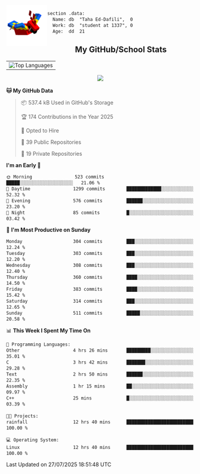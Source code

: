 <img src="parrot_fly_flipped.gif" align="left" height="110">


```assembly
section .data:
  Name: db  "Taha Ed-Dafili",  0
  Work: db  "student at 1337", 0
  Age:  dd  21
```


<div align="center">
  <h2>My GitHub/School Stats</h2>
</div>
<table align="center">
  <tr>
    <td align="center"><img width="450" src="https://github-readme-stats.vercel.app/api/top-langs/?username=0rayn&layout=compact&theme=github_dark&hide=html,makefile,css&exclude_repo=Yona2.0,Nand2Tetris&hide_border=true&langs_count=6" alt="Top Languages" /></td>
<!--     <td align="center"><img src="https://github-readme-streak-stats.herokuapp.com?user=0rayn&theme=github-dark-blue&hide_border=true&border_radius=5" alt="GitHub Streak" /></td>
  </tr> -->
</table>
 <p align="center">
  <a href="https://github.com/0rayn">
    <img src="https://komarev.com/ghpvc/?username=0rayn&color=blue&style=flat)" />
  </a>
</p>

<!--START_SECTION:waka-->
**🐱 My GitHub Data** 

> 📦 537.4 kB Used in GitHub's Storage 
 > 
> 🏆 174 Contributions in the Year 2025
 > 
> 💼 Opted to Hire
 > 
> 📜 39 Public Repositories 
 > 
> 🔑 19 Private Repositories 
 > 
**I'm an Early 🐤** 

```text
🌞 Morning                523 commits         █████░░░░░░░░░░░░░░░░░░░░   21.06 % 
🌆 Daytime                1299 commits        █████████████░░░░░░░░░░░░   52.32 % 
🌃 Evening                576 commits         ██████░░░░░░░░░░░░░░░░░░░   23.20 % 
🌙 Night                  85 commits          █░░░░░░░░░░░░░░░░░░░░░░░░   03.42 % 
```
📅 **I'm Most Productive on Sunday** 

```text
Monday                   304 commits         ███░░░░░░░░░░░░░░░░░░░░░░   12.24 % 
Tuesday                  303 commits         ███░░░░░░░░░░░░░░░░░░░░░░   12.20 % 
Wednesday                308 commits         ███░░░░░░░░░░░░░░░░░░░░░░   12.40 % 
Thursday                 360 commits         ████░░░░░░░░░░░░░░░░░░░░░   14.50 % 
Friday                   383 commits         ████░░░░░░░░░░░░░░░░░░░░░   15.42 % 
Saturday                 314 commits         ███░░░░░░░░░░░░░░░░░░░░░░   12.65 % 
Sunday                   511 commits         █████░░░░░░░░░░░░░░░░░░░░   20.58 % 
```


📊 **This Week I Spent My Time On** 

```text
💬 Programming Languages: 
Other                    4 hrs 26 mins       █████████░░░░░░░░░░░░░░░░   35.01 % 
C                        3 hrs 42 mins       ███████░░░░░░░░░░░░░░░░░░   29.28 % 
Text                     2 hrs 50 mins       ██████░░░░░░░░░░░░░░░░░░░   22.35 % 
Assembly                 1 hr 15 mins        ██░░░░░░░░░░░░░░░░░░░░░░░   09.97 % 
C++                      25 mins             █░░░░░░░░░░░░░░░░░░░░░░░░   03.39 % 

🐱‍💻 Projects: 
rainfall                 12 hrs 40 mins      █████████████████████████   100.00 % 

💻 Operating System: 
Linux                    12 hrs 40 mins      █████████████████████████   100.00 % 
```


 Last Updated on 27/07/2025 18:51:48 UTC
<!--END_SECTION:waka-->
